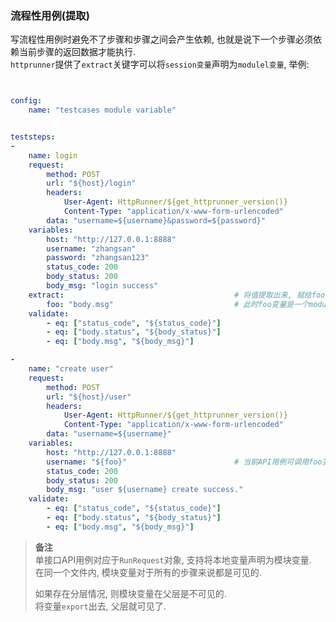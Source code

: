### 流程性用例(提取) 
写流程性用例时避免不了步骤和步骤之间会产生依赖, 也就是说下一个步骤必须依赖当前步骤的返回数据才能执行.  
`httprunner`提供了`extract`关键字可以将`session变量`声明为`modulel变量`, 举例:  

```yaml


config:
    name: "testcases module variable"


teststeps:
-
    name: login
    request:
        method: POST
        url: "${host}/login"
        headers:
            User-Agent: HttpRunner/${get_httprunner_version()}
            Content-Type: "application/x-www-form-urlencoded"
        data: "username=${username}&password=${password}"
    variables:
        host: "http://127.0.0.1:8888"
        username: "zhangsan"
        password: "zhangsan123"
        status_code: 200
        body_status: 200
        body_msg: "login success"
    extract:                                      # 将值提取出来, 赋给foo变量.
        foo: "body.msg"                           # 此时foo变量是一个module变量, 下一个API用例可见.    
    validate:
        - eq: ["status_code", "${status_code}"]
        - eq: ["body.status", "${body_status}"]
        - eq: ["body.msg", "${body_msg}"]

-
    name: "create user"
    request:
        method: POST
        url: "${host}/user"
        headers:
            User-Agent: HttpRunner/${get_httprunner_version()}
            Content-Type: "application/x-www-form-urlencoded"
        data: "username=${username}"
    variables:
        host: "http://127.0.0.1:8888"
        username: "${foo}"                        # 当前API用例可调用foo变量.  
        status_code: 200
        body_status: 200
        body_msg: "user ${username} create success."
    validate:
        - eq: ["status_code", "${status_code}"]
        - eq: ["body.status", "${body_status}"]
        - eq: ["body.msg", "${body_msg}"]

```



> **备注**   
> 单接口API用例对应于`RunRequest`对象, 支持将本地变量声明为模块变量.  
> 在同一个文件内, 模块变量对于所有的步骤来说都是可见的.  
>  
> 如果存在分层情况, 则模块变量在父层是不可见的.  
> 将变量`export`出去, 父层就可见了.  
